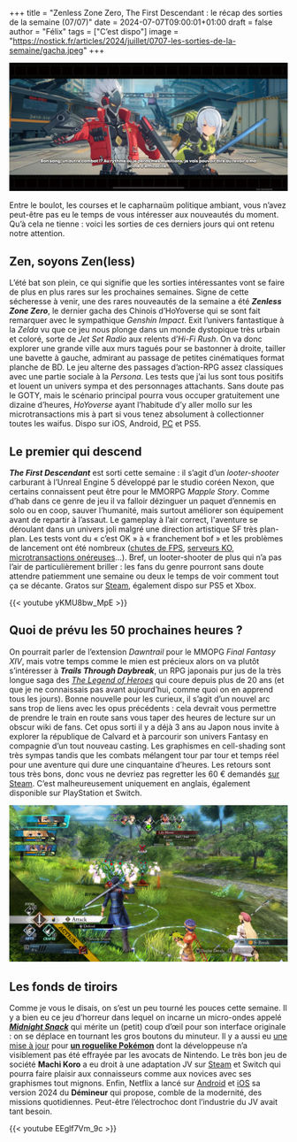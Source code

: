 +++
title = "Zenless Zone Zero, The First Descendant : le récap des sorties de la semaine (07/07)"
date = 2024-07-07T09:00:01+01:00
draft = false
author = "Félix"
tags = ["C’est dispo"]
image = "https://nostick.fr/articles/2024/juillet/0707-les-sorties-de-la-semaine/gacha.jpeg"
+++

![Le jeu ](gacha.jpeg "Le gacha de l’été est déjà dans les bacs.")

Entre le boulot, les courses et le capharnaüm politique ambiant, vous n’avez peut-être pas eu le temps de vous intéresser aux nouveautés du moment. Qu’à cela ne tienne : voici les sorties de ces derniers jours qui ont retenu notre attention.

## Zen, soyons Zen(less)

L’été bat son plein, ce qui signifie que les sorties intéressantes vont se faire de plus en plus rares sur les prochaines semaines. Signe de cette sécheresse à venir, une des rares nouveautés de la semaine a été ***Zenless Zone Zero***, le dernier gacha des Chinois d’HoYoverse qui se sont fait remarquer avec le sympathique *Genshin Impact*. Exit l’univers fantastique à la *Zelda* vu que ce jeu nous plonge dans un monde dystopique très urbain et coloré, sorte de *Jet Set Radio* aux relents d’*Hi-Fi Rush*. On va donc explorer une grande ville aux murs tagués pour se bastonner à droite, tailler une bavette à gauche, admirant au passage de petites cinématiques format planche de BD. Le jeu alterne des passages d’action-RPG assez classiques avec une partie sociale à la *Persona*. Les tests que j’ai lus sont tous positifs et louent un univers sympa et des personnages attachants. Sans doute pas le GOTY, mais le scénario principal pourra vous occuper gratuitement une dizaine d’heures, *HoYoverse* ayant l’habitude d’y aller mollo sur les microtransactions mis à part si vous tenez absolument à collectionner toutes les waifus. Dispo sur iOS, Android, [PC](https://store.epicgames.com/fr-fr/p/zenless-zone-zero-c7c151) et PS5.

## Le premier qui descend

***The First Descendant*** est sorti cette semaine : il s’agit d’un *looter-shooter* carburant à l’Unreal Engine 5 développé par le studio coréen Nexon, que certains connaissent peut être pour le MMORPG *Mapple Story*. Comme d’hab dans ce genre de jeu il va falloir dézinguer un paquet d’ennemis en solo ou en coop, sauver l’humanité, mais surtout améliorer son équipement avant de repartir à l’assaut. Le gameplay à l’air correct, l'aventure se déroulant dans un univers joli malgré une direction artistique SF très plan-plan. Les tests vont du « c’est OK » à « franchement bof » et les problèmes de lancement ont été nombreux ([chutes de FPS](https://www.ign.com/articles/the-first-descendant-dev-offers-solution-for-frame-rate-drops-delete-and-reinstall-the-game), [serveurs KO](https://www.forbes.com/sites/paultassi/2024/07/03/the-first-descendant-servers-remain-offline-during-a-rough-day-two/), [microtransactions onéreuses](https://nostick.fr/articles/2024/juillet/0307-the-first-descendant-premier-micro-transactions/)…). Bref, un looter-shooter de plus qui n’a pas l’air de particulièrement briller : les fans du genre pourront sans doute attendre patiemment une semaine ou deux le temps de voir comment tout ça se décante. Gratos sur [Steam](https://store.steampowered.com/app/2074920/The_First_Descendant/), également dispo sur PS5 et Xbox.

{{< youtube yKMU8bw_MpE >}}

## Quoi de prévu les 50 prochaines heures ?

On pourrait parler de l’extension *Dawntrail* pour le MMOPG *Final Fantasy XIV*, mais votre temps comme le mien est précieux alors on va plutôt s’intéresser à ***Trails Through Daybreak***, un RPG japonais pur jus de la très longue saga des *[The Legend of Heroes](https://en.wikipedia.org/wiki/The_Legend_of_Heroes)* qui coure depuis plus de 20 ans (et que je ne connaissais pas avant aujourd’hui, comme quoi on en apprend tous les jours). Bonne nouvelle pour les curieux, il s’agit d’un nouvel arc sans trop de liens avec les opus précédents : cela devrait vous permettre de prendre le train en route sans vous taper des heures de lecture sur un obscur wiki de fans. Cet opus sorti il y a déjà 3 ans au Japon nous invite à explorer la république de Calvard et à parcourir son univers Fantasy en compagnie d’un tout nouveau casting. Les graphismes en cell-shading sont très sympas tandis que les combats mélangent tour par tour et temps réel pour une aventure qui dure une cinquantaine d’heures. Les retours sont tous très bons, donc vous ne devriez pas regretter les 60 € demandés [sur Steam](https://store.steampowered.com/app/2138610/The_Legend_of_Heroes_Trails_through_Daybreak/).  C’est malheureusement uniquement en anglais, également disponible sur PlayStation et Switch.

![Capture d’écran du jeu Trails Through Daybreak](jeu.jpg "Si ça c’est pas un RPG japonais, je ne m’y connais pas ma bonne dame.")

## Les fonds de tiroirs

Comme je vous le disais, on s’est un peu tourné les pouces cette semaine. Il y a bien eu ce jeu d’horreur dans lequel on incarne un micro-ondes appelé ***[Midnight Snack](https://jaime-hernandez.itch.io/midnight-snack)*** qui mérite un (petit) coup d’œil pour son interface originale : on se déplace en tournant les gros boutons du minuteur. Il y a aussi eu [une mise à jour](https://www.gamesradar.com/games/pokemon/this-popular-fan-made-pokemon-emerald-roguelike-is-getting-a-soft-sequel-today-with-gen-9-mons-multiplayer-and-more/) pour **[un roguelike Pokémon](https://github.com/Pokabbie/pokeemerald-rogue/releases)** dont la développeuse n’a visiblement pas été effrayée par les avocats de Nintendo. Le très bon jeu de société **Machi Koro** a eu droit à une adaptation JV sur [Steam](https://store.steampowered.com/app/1969860/MACHI_KORO_avec_tout_le_monde/#app_reviews_hash) et Switch qui pourra faire plaisir aux connaisseurs comme aux novices avec ses graphismes tout mignons. Enfin, Netflix a lancé sur [Android](https://play.google.com/store/apps/details?id=com.netflix.NGP.Minesweeper&hl=en_US&pli=1) et [iOS](https://apps.apple.com/fr/app/d%C3%A9mineur-netflix/id6451006817) sa version 2024 du **Démineur** qui propose, comble de la modernité, des missions quotidiennes. Peut-être l’électrochoc dont l’industrie du JV avait tant besoin.

{{< youtube EEglf7Vm_9c >}}